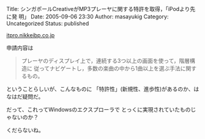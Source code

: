 Title: シンガポールCreativeがMP3プレーヤに関する特許を取得，「iPodより先に発 明」
Date: 2005-09-06 23:30
Author: masayukig
Category: Uncategorized
Status: published

[itpro.nikkeibp.co.jp](http://itpro.nikkeibp.co.jp/article/USNEWS/20050831/220349/)

申請内容は

> プレーヤのディスプレイ上で，連続する3つ以上の画面を使って，階層構造に
> 従ってナビゲートし，多数の楽曲の中から1曲以上を選ぶ手法に関するもの。

ということらしいが、こんなものに
「特許性」(新規性、進歩性)があるのか、はなはだ疑問だ。

だって、これってWindowsのエクスプローラで
とっくに実現されていたものじゃないのか？

くだらないね。
